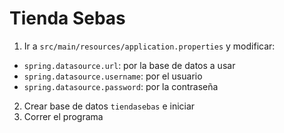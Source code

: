 # Tienda Sebas

1. Ir a `src/main/resources/application.properties` y modificar:
- `spring.datasource.url`: por la base de datos a usar
- `spring.datasource.username`: por el usuario
- `spring.datasource.password`: por la contraseña

2. Crear base de datos `tiendasebas` e iniciar
3. Correr el programa